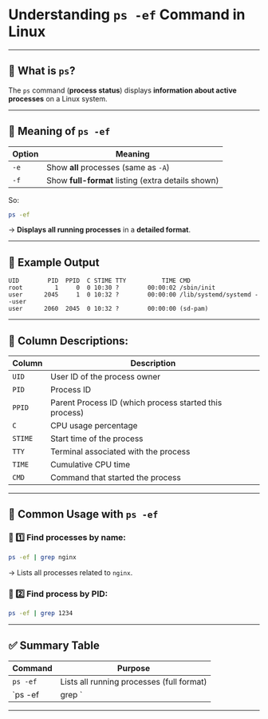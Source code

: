 # Understanding `ps -ef` Command in Linux

---

## 📌 What is `ps`?

The `ps` command (**process status**) displays **information about active processes** on a Linux system.

---

## 📌 Meaning of `ps -ef`

| **Option** | **Meaning**                                         |
|------------|------------------------------------------------------|
| `-e`       | Show **all** processes (same as `-A`)                |
| `-f`       | Show **full-format** listing (extra details shown)   |

So:
```bash
ps -ef
```
→ **Displays all running processes** in a **detailed format**.

---

## 📌 Example Output
```
UID        PID  PPID  C STIME TTY          TIME CMD
root         1     0  0 10:30 ?        00:00:02 /sbin/init
user      2045     1  0 10:32 ?        00:00:00 /lib/systemd/systemd --user
user      2060  2045  0 10:32 ?        00:00:00 (sd-pam)
```

---

## 📌 Column Descriptions:

| **Column** | **Description**                                        |
|------------|--------------------------------------------------------|
| `UID`      | User ID of the process owner                           |
| `PID`      | Process ID                                              |
| `PPID`     | Parent Process ID (which process started this process)  |
| `C`        | CPU usage percentage                                   |
| `STIME`    | Start time of the process                              |
| `TTY`      | Terminal associated with the process                   |
| `TIME`     | Cumulative CPU time                                    |
| `CMD`      | Command that started the process                       |

---

## 📌 Common Usage with `ps -ef`

### 🔸 1️⃣ Find processes by name:
```bash
ps -ef | grep nginx
```
→ Lists all processes related to `nginx`.

### 🔸 2️⃣ Find process by PID:
```bash
ps -ef | grep 1234
```

---

## ✅ Summary Table

| **Command**           | **Purpose**                                  |
|-----------------------|----------------------------------------------|
| `ps -ef`              | Lists all running processes (full format)   |
| `ps -ef | grep <proc>`| Search for specific process by name or PID  |

---

